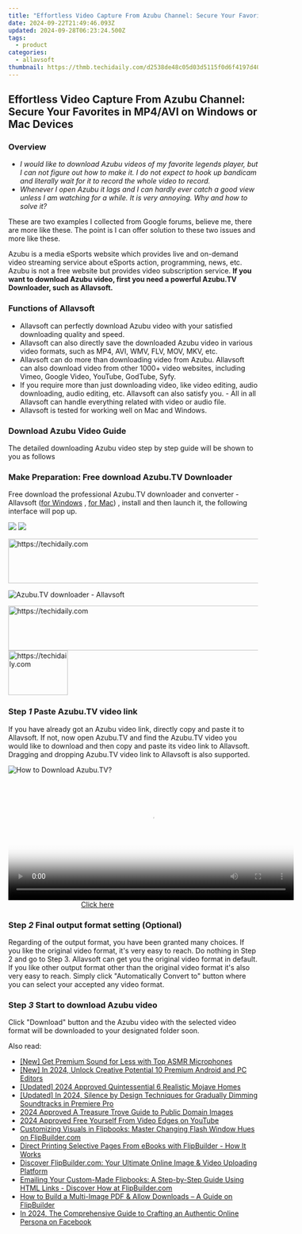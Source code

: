 ```yaml
---
title: "Effortless Video Capture From Azubu Channel: Secure Your Favorites in MP4/AVI on Windows or Mac Devices"
date: 2024-09-22T21:49:46.093Z
updated: 2024-09-28T06:23:24.500Z
tags:
  - product
categories:
  - allavsoft
thumbnail: https://thmb.techidaily.com/d2538de48c05d03d5115f0d6f4197d40a4705facf7c78bd0835d847acacb8649.jpg
---
```


## Effortless Video Capture From Azubu Channel: Secure Your Favorites in MP4/AVI on Windows or Mac Devices

### Overview

* _I would like to download Azubu videos of my favorite legends player, but I can not figure out how to make it. I do not expect to hook up bandicam and literally wait for it to record the whole video to record._
* _Whenever I open Azubu it lags and I can hardly ever catch a good view unless I am watching for a while. It is very annoying. Why and how to solve it?_

These are two examples I collected from Google forums, believe me, there are more like these. The point is I can offer solution to these two issues and more like these.

Azubu is a media eSports website which provides live and on-demand video streaming service about eSports action, programming, news, etc. Azubu is not a free website but provides video subscription service. **If you want to download Azubu video, first you need a powerful Azubu.TV Downloader, such as Allavsoft.**

### Functions of Allavsoft

* Allavsoft can perfectly download Azubu video with your satisfied downloading quality and speed.
* Allavsoft can also directly save the downloaded Azubu video in various video formats, such as MP4, AVI, WMV, FLV, MOV, MKV, etc.
* Allavsoft can do more than downloading video from Azubu. Allavsoft can also download video from other 1000+ video websites, including Vimeo, Google Video, YouTube, GodTube, Syfy.
* If you require more than just downloading video, like video editing, audio downloading, audio editing, etc. Allavsoft can also satisfy you. - All in all Allavsoft can handle everything related with video or audio file.
* Allavsoft is tested for working well on Mac and Windows.

### Download Azubu Video Guide

The detailed downloading Azubu video step by step guide will be shown to you as follows

### Make Preparation: Free download Azubu.TV Downloader

Free download the professional Azubu.TV downloader and converter - Allavsoft ([for Windows](https://tools.techidaily.com/allavsoft/products/) , [for Mac](https://tools.techidaily.com/allavsoft/products/)) , install and then launch it, the following interface will pop up.

[![](https://www.allavsoft.com/how-to/../images/how-to/free-download-win.jpg)](https://tools.techidaily.com/allavsoft/products/) [![](https://www.allavsoft.com/how-to/../images/how-to/free-download-mac.jpg)](https://tools.techidaily.com/allavsoft/products/)

<!-- affiliate ads begin -->
<a href="https://appsumo.8odi.net/c/5597632/2068426/7443" target="_top" id="2068426">
  <img src="//a.impactradius-go.com/display-ad/7443-2068426" border="0" alt="https://techidaily.com" width="728" height="90"/>
</a>
<img height="0" width="0" src="https://appsumo.8odi.net/i/5597632/2068426/7443" style="position:absolute;visibility:hidden;" border="0" />
<!-- affiliate ads end -->

![Azubu.TV downloader - Allavsoft](https://www.allavsoft.com/how-to/../images/allavsoft/screen-shot-600.jpg)

<!-- affiliate ads begin -->
<a href="https://laganoo.pxf.io/c/5597632/1528696/16446" target="_top" id="1528696">
  <img src="//a.impactradius-go.com/display-ad/16446-1528696" border="0" alt="https://techidaily.com" width="728" height="90"/>
</a>
<img height="0" width="0" src="https://laganoo.pxf.io/i/5597632/1528696/16446" style="position:absolute;visibility:hidden;" border="0" />
<!-- affiliate ads end -->

<!-- affiliate ads begin -->
<a href="https://25home.pxf.io/c/5597632/2148635/16836" target="_top" id="2148635">
  <img src="//a.impactradius-go.com/display-ad/16836-2148635" border="0" alt="https://techidaily.com" width="120" height="90"/>
</a>
<img height="0" width="0" src="https://25home.pxf.io/i/5597632/2148635/16836" style="position:absolute;visibility:hidden;" border="0" />
<!-- affiliate ads end -->

### Step _1_ Paste Azubu.TV video link

If you have already got an Azubu video link, directly copy and paste it to Allavsoft. If not, now open Azubu.TV and find the Azubu.TV video you would like to download and then copy and paste its video link to Allavsoft. Dragging and dropping Azubu.TV video link to Allavsoft is also supported.

![How to Download Azubu.TV?](https://www.allavsoft.com/how-to/../images/how-to/dare-dorm-download/download-daredorm.jpg)

<!-- affiliate ads begin -->
<span id="1983553">
					<video width="576" height="240" style="cursor:pointer"
           poster="//a.impactradius-go.com/display-clicktoplayimage/1983553.png"
           onclick="if(!this.playClicked){this.play();this.setAttribute('controls',true);this.playClicked=true;}">
	   <source src="//a.impactradius-go.com/display-ad/22993-1983553">
	   <img src="//a.impactradius-go.com/display-clicktoplayimage/1983553.png" style="border: none; height: 100%; width: 100%; object-fit: contain">
	</video>
	<div style="width:360px;text-align:center"><a href="javascript:window.open(decodeURIComponent('https%3A%2F%2Fhomestyler.sjv.io%2Fc%2F5597632%2F1983553%2F22993'), '_blank');void(0);">Click here</a></div>
</span>
<img height="0" width="0" src="https://imp.pxf.io/i/5597632/1983553/22993" style="position:absolute;visibility:hidden;" border="0" />
<!-- affiliate ads end -->

### Step _2_ Final output format setting (Optional)

Regarding of the output format, you have been granted many choices. If you like the original video format, it's very easy to reach. Do nothing in Step 2 and go to Step 3\. Allavsoft can get you the original video format in default. If you like other output format other than the original video format it's also very easy to reach. Simply click "Automatically Convert to" button where you can select your accepted any video format.

### Step _3_ Start to download Azubu video

Click "Download" button and the Azubu video with the selected video format will be downloaded to your designated folder soon.

<ins class="adsbygoogle"
     style="display:block"
     data-ad-format="autorelaxed"
     data-ad-client="ca-pub-7571918770474297"
     data-ad-slot="1223367746"></ins>

<ins class="adsbygoogle"
     style="display:block"
     data-ad-client="ca-pub-7571918770474297"
     data-ad-slot="8358498916"
     data-ad-format="auto"
     data-full-width-responsive="true"></ins>

<span class="atpl-alsoreadstyle">Also read:</span>
<div><ul>
<li><a href="https://fox-direct.techidaily.com/new-get-premium-sound-for-less-with-top-asmr-microphones/"><u>[New] Get Premium Sound for Less with Top ASMR Microphones</u></a></li>
<li><a href="https://instagram-video-files.techidaily.com/new-in-2024-unlock-creative-potential-10-premium-android-and-pc-editors/"><u>[New] In 2024, Unlock Creative Potential 10 Premium Android and PC Editors</u></a></li>
<li><a href="https://screen-capture.techidaily.com/updated-2024-approved-quintessential-6-realistic-mojave-homes/"><u>[Updated] 2024 Approved Quintessential 6 Realistic Mojave Homes</u></a></li>
<li><a href="https://fox-cloud.techidaily.com/updated-in-2024-silence-by-design-techniques-for-gradually-dimming-soundtracks-in-premiere-pro/"><u>[Updated] In 2024, Silence by Design Techniques for Gradually Dimming Soundtracks in Premiere Pro</u></a></li>
<li><a href="https://extra-lessons.techidaily.com/2024-approved-a-treasure-trove-guide-to-public-domain-images/"><u>2024 Approved A Treasure Trove Guide to Public Domain Images</u></a></li>
<li><a href="https://youtube-stream.techidaily.com/2024-approved-free-yourself-from-video-edges-on-youtube/"><u>2024 Approved Free Yourself From Video Edges on YouTube</u></a></li>
<li><a href="https://win-special.techidaily.com/customizing-visuals-in-flipbooks-master-changing-flash-window-hues-on-flipbuildercom/"><u>Customizing Visuals in Flipbooks: Master Changing Flash Window Hues on FlipBuilder.com</u></a></li>
<li><a href="https://win-special.techidaily.com/direct-printing-selective-pages-from-ebooks-with-flipbuilder-how-it-works/"><u>Direct Printing Selective Pages From eBooks with FlipBuilder - How It Works</u></a></li>
<li><a href="https://win-special.techidaily.com/discover-flipbuildercom-your-ultimate-online-image-and-video-uploading-platform/"><u>Discover FlipBuilder.com: Your Ultimate Online Image & Video Uploading Platform</u></a></li>
<li><a href="https://win-special.techidaily.com/emailing-your-custom-made-flipbooks-a-step-by-step-guide-using-html-links-discover-how-at-flipbuildercom/"><u>Emailing Your Custom-Made Flipbooks: A Step-by-Step Guide Using HTML Links - Discover How at FlipBuilder.com</u></a></li>
<li><a href="https://win-special.techidaily.com/how-to-build-a-multi-image-pdf-and-allow-downloads-a-guide-on-flipbuilder/"><u>How to Build a Multi-Image PDF & Allow Downloads – A Guide on FlipBuilder</u></a></li>
<li><a href="https://facebook-video-recording.techidaily.com/in-2024-the-comprehensive-guide-to-crafting-an-authentic-online-persona-on-facebook/"><u>In 2024, The Comprehensive Guide to Crafting an Authentic Online Persona on Facebook</u></a></li>
</ul></div>

